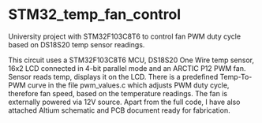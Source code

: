 # STM32_temp_fan_control
University project with STM32F103C8T6 to control fan PWM duty cycle based on DS18S20 temp sensor readings. 

This circuit uses a STM32F103C8T6 MCU, DS18S20 One Wire temp sensor, 16x2 LCD connected in 4-bit parallel mode and an ARCTIC P12 PWM fan.
Sensor reads temp, displays it on the LCD. There is a predefined Temp-To-PWM curve in the file pwm_values.c which adjusts PWM duty cycle, therefore fan speed, based on the temperature readings. The fan is externally powered via 12V source.
Apart from the full code, I have also attached Altium schematic and PCB document ready for fabrication.
